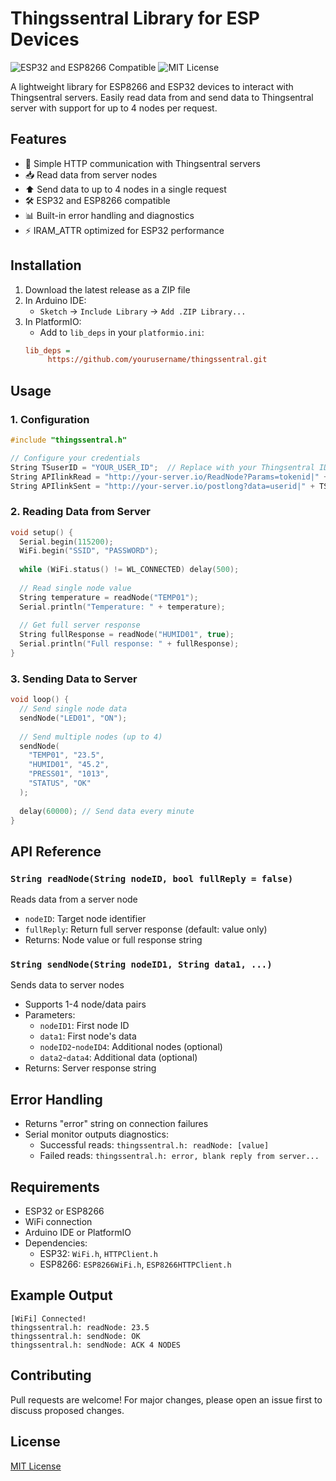 # Thingssentral Library for ESP Devices

![ESP32 and ESP8266 Compatible](https://img.shields.io/badge/ESP32%20%26%20ESP8266-Compatible-brightgreen)
![MIT License](https://img.shields.io/badge/License-MIT-blue)

A lightweight library for ESP8266 and ESP32 devices to interact with Thingsentral servers. Easily read data from and send data to Thingsentral server with support for up to 4 nodes per request.

## Features

- 📶 Simple HTTP communication with Thingsentral servers
- 📥 Read data from server nodes
- ⬆️ Send data to up to 4 nodes in a single request
- 🛠️ ESP32 and ESP8266 compatible
- 📊 Built-in error handling and diagnostics
- ⚡ IRAM_ATTR optimized for ESP32 performance

## Installation

1. Download the latest release as a ZIP file
2. In Arduino IDE: 
   - `Sketch` → `Include Library` → `Add .ZIP Library...`
3. In PlatformIO:
   - Add to `lib_deps` in your `platformio.ini`:
   ```ini
   lib_deps = 
        https://github.com/yourusername/thingssentral.git
   ```

## Usage

### 1. Configuration
```cpp
#include "thingssentral.h"

// Configure your credentials
String TSuserID = "YOUR_USER_ID";  // Replace with your Thingsentral ID
String APIlinkRead = "http://your-server.io/ReadNode?Params=tokenid|" + TSuserID + "@NodeId|";
String APIlinkSent = "http://your-server.io/postlong?data=userid|" + TSuserID;
```

### 2. Reading Data from Server
```cpp
void setup() {
  Serial.begin(115200);
  WiFi.begin("SSID", "PASSWORD");
  
  while (WiFi.status() != WL_CONNECTED) delay(500);
  
  // Read single node value
  String temperature = readNode("TEMP01");
  Serial.println("Temperature: " + temperature);
  
  // Get full server response
  String fullResponse = readNode("HUMID01", true);
  Serial.println("Full response: " + fullResponse);
}
```

### 3. Sending Data to Server
```cpp
void loop() {
  // Send single node data
  sendNode("LED01", "ON");
  
  // Send multiple nodes (up to 4)
  sendNode(
    "TEMP01", "23.5", 
    "HUMID01", "45.2",
    "PRESS01", "1013",
    "STATUS", "OK"
  );
  
  delay(60000); // Send data every minute
}
```

## API Reference

### `String readNode(String nodeID, bool fullReply = false)`
Reads data from a server node
- `nodeID`: Target node identifier
- `fullReply`: Return full server response (default: value only)
- Returns: Node value or full response string

### `String sendNode(String nodeID1, String data1, ...)`
Sends data to server nodes
- Supports 1-4 node/data pairs
- Parameters:
  - `nodeID1`: First node ID
  - `data1`: First node's data
  - `nodeID2`-`nodeID4`: Additional nodes (optional)
  - `data2`-`data4`: Additional data (optional)
- Returns: Server response string

## Error Handling
- Returns "error" string on connection failures
- Serial monitor outputs diagnostics:
  - Successful reads: `thingssentral.h: readNode: [value]`
  - Failed reads: `thingssentral.h: error, blank reply from server...`

## Requirements
- ESP32 or ESP8266
- WiFi connection
- Arduino IDE or PlatformIO
- Dependencies:
  - ESP32: `WiFi.h`, `HTTPClient.h`
  - ESP8266: `ESP8266WiFi.h`, `ESP8266HTTPClient.h`

## Example Output
```
[WiFi] Connected!
thingssentral.h: readNode: 23.5
thingssentral.h: sendNode: OK
thingssentral.h: sendNode: ACK 4 NODES
```

## Contributing
Pull requests are welcome! For major changes, please open an issue first to discuss proposed changes.

## License
[MIT License](LICENSE)
